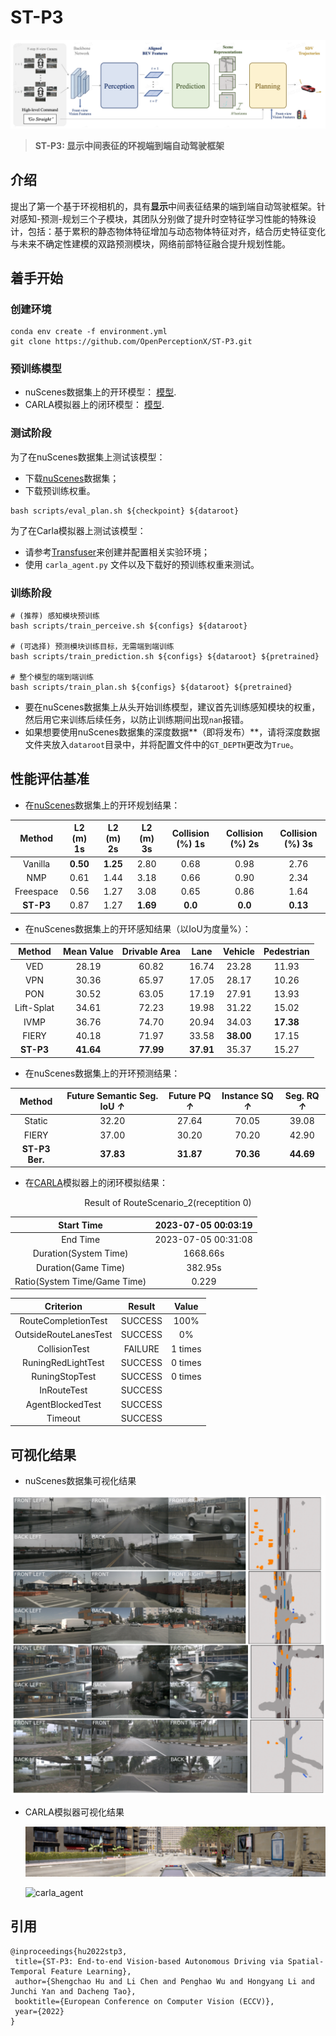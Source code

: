 # ST-P3

![alt text](./images/pipeline.png)

> **ST-P3: 显示中间表征的环视端到端自动驾驶框架**  

## 介绍

 提出了第一个基于环视相机的，具有**显示**中间表征结果的端到端自动驾驶框架。针对感知-预测-规划三个子模块，其团队分别做了提升时空特征学习性能的特殊设计，包括：基于累积的静态物体特征增加与动态物体特征对齐，结合历史特征变化与未来不确定性建模的双路预测模块，网络前部特征融合提升规划性能。

## 着手开始

### 创建环境

```
conda env create -f environment.yml
git clone https://github.com/OpenPerceptionX/ST-P3.git
```

### 预训练模型

- nuScenes数据集上的开环模型： [模型](https://drive.google.com/file/d/1fPAzrgohTVeFfyXSUh5wUHB_US8v9HFa/view?usp=sharing).
- CARLA模拟器上的闭环模型： [模型](https://drive.google.com/file/d/17KAjamrzlN08XL-NdWkOd2BvpAJ4VZ9M/view?usp=sharing).

### 测试阶段

为了在nuScenes数据集上测试该模型：

-  下载[nuScenes](https://www.nuscenes.org/download)数据集；
-  下载预训练权重。

```
bash scripts/eval_plan.sh ${checkpoint} ${dataroot}
```

为了在Carla模拟器上测试该模型：

- 请参考[Transfuser](https://github.com/autonomousvision/transfuser)来创建并配置相关实验环境；
- 使用 `carla_agent.py` 文件以及下载好的预训练权重来测试。


### 训练阶段

```
# (推荐) 感知模块预训练
bash scripts/train_perceive.sh ${configs} ${dataroot}

# (可选择) 预测模块训练目标，无需端到端训练
bash scripts/train_prediction.sh ${configs} ${dataroot} ${pretrained}

# 整个模型的端到端训练
bash scripts/train_plan.sh ${configs} ${dataroot} ${pretrained}
```

- 要在nuScenes数据集上从头开始训练模型，建议首先训练感知模块的权重，然后用它来训练后续任务，以防止训练期间出现`nan`报错。
- 如果想要使用nuScenes数据集的深度数据**（即将发布）**，请将深度数据文件夹放入`dataroot`目录中，并将配置文件中的`GT_DEPTH`更改为`True`。

## 性能评估基准

- 在[nuScenes](https://github.com/nutonomy/nuscenes-devkit)数据集上的开环规划结果：

|  Method   | L2 (m) 1s | L2 (m) 2s | L2 (m) 3s | Collision (%) 1s | Collision (%) 2s | Collision (%) 3s |
| :-------: | :-------: | :-------: | :-------: | :--------------: | :--------------: | :--------------: |
|  Vanilla  | **0.50**  | **1.25**  |   2.80    |       0.68       |       0.98       |       2.76       |
|    NMP    |   0.61    |   1.44    |   3.18    |       0.66       |       0.90       |       2.34       |
| Freespace |   0.56    |   1.27    |   3.08    |       0.65       |       0.86       |       1.64       |
| **ST-P3** |   0.87    |   1.27    | **1.69**  |     **0.0**      |     **0.0**      |     **0.13**     |

- 在nuScenes数据集上的开环感知结果（以IoU为度量%）：

|   Method   | Mean Value | Drivable Area |   Lane    |  Vehicle  | Pedestrian |
| :--------: | :--------: | :-----------: | :-------: | :-------: | :--------: |
|    VED     |   28.19    |     60.82     |   16.74   |   23.28   |   11.93    |
|    VPN     |   30.36    |     65.97     |   17.05   |   28.17   |   10.26    |
|    PON     |   30.52    |     63.05     |   17.19   |   27.91   |   13.93    |
| Lift-Splat |   34.61    |     72.23     |   19.98   |   31.22   |   15.02    |
|    IVMP    |   36.76    |     74.70     |   20.94   |   34.03   | **17.38**  |
|   FIERY    |   40.18    |     71.97     |   33.58   | **38.00** |   17.15    |
| **ST-P3**  | **41.64**  |   **77.99**   | **37.91** |   35.37   |   15.27    |

- 在nuScenes数据集上的开环预测结果：

|       Method       | Future Semantic Seg. IoU *↑* | Future PQ *↑* | Instance  SQ *↑* | Seg. RQ *↑* |
| :----------------: | :--------------------------: | :-----------: | :--------------: | :---------: |
|       Static       |            32.20             |     27.64     |      70.05       |    39.08    |
|       FIERY        |            37.00             |     30.20     |      70.20       |    42.90    |
| **ST-P3** **Ber.** |          **37.83**           |   **31.87**   |    **70.36**     |  **44.69**  |

- 在[CARLA](https://github.com/carla-simulator/carla)模拟器上的闭环模拟结果：

<center>Result of RouteScenario_2(receptition 0)</center>

|          Start Time          | 2023-07-05 00:03:19 |
| :--------------------------: | :-----------------: |
|           End Time           | 2023-07-05 00:31:08 |
|    Duration(System Time)     |      1668.66s       |
|     Duration(Game Time)      |       382.95s       |
| Ratio(System Time/Game Time) |        0.229        |

|       Criterion       | Result  |  Value  |
| :-------------------: | :-----: | :-----: |
|  RouteCompletionTest  | SUCCESS |  100%   |
| OutsideRouteLanesTest | SUCCESS |   0%    |
|     CollisionTest     | FAILURE | 1 times |
|  RuningRedLightTest   | SUCCESS | 0 times |
|    RuningStopTest     | SUCCESS | 0 times |
|      InRouteTest      | SUCCESS |         |
|   AgentBlockedTest    | SUCCESS |         |
|        Timeout        | SUCCESS |         |

## 可视化结果

- nuScenes数据集可视化结果

![nuScenes](./images/nuScenes.png)

- CARLA模拟器可视化结果

  ![carla](./images/carla.png)

  ![carla_agent](./images/carla_agent.gif)

## 引用

```
@inproceedings{hu2022stp3,
 title={ST-P3: End-to-end Vision-based Autonomous Driving via Spatial-Temporal Feature Learning}, 
 author={Shengchao Hu and Li Chen and Penghao Wu and Hongyang Li and Junchi Yan and Dacheng Tao},
 booktitle={European Conference on Computer Vision (ECCV)},
 year={2022}
}
```
